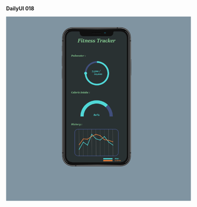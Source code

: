 **DailyUI 018**

![](https://raw.githubusercontent.com/Sehajbir/DailyUI/master/DailyUI-018/Fitness%20Tracker.png)